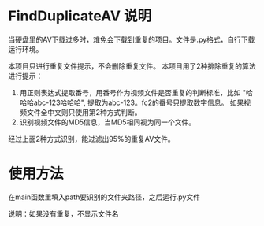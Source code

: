 # FindDuplicateAV 说明

当硬盘里的AV下载过多时，难免会下载到重复的项目。文件是.py格式，自行下载运行环境。

本项目只进行重复文件提示，不会删除重复文件。
本项目用了2种排除重复的算法进行提示：
1. 用正则表达式提取番号，用番号作为视频文件是否重复的判断标准，比如 "哈哈哈abc-123哈哈哈", 提取为abc-123。fc2的番号只提取数字信息。
如果视频文件全中文则只使用第2种方式判断。
2. 识别视频文件的MD5信息，当MD5相同视为同一个文件。

经过上面2种方式识别，能过滤出95%的重复AV文件。

# 使用方法
在main函数里填入path要识别的文件夹路径，之后运行.py文件

说明：如果没有重复，不显示文件名
